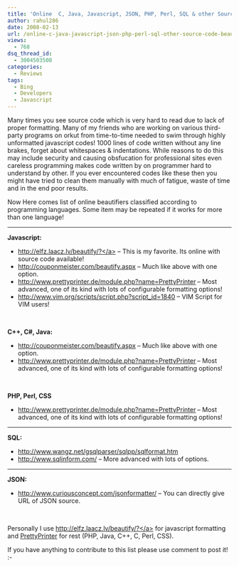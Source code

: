 ```yaml
---
title: 'Online  C, Java, Javascript, JSON, PHP, Perl, SQL & other Source Code beautifier (formatter)'
author: rahul286
date: 2008-02-13
url: /online-c-java-javascript-json-php-perl-sql-other-source-code-beautifier-formatter/
views:
  - 768
dsq_thread_id:
  - 3004503508
categories:
  - Reviews
tags:
  - Bing
  - Developers
  - Javascript
---
```

Many times you see source code which is very hard to read due to lack of proper formatting. Many of my friends who are working on various third-party programs on orkut from time-to-time needed to swim through highly unformatted javascript codes! 1000 lines of code written without any line brakes, forget about whitespaces & indentations. While reasons to do this may include security and causing obsfucation for professional sites even careless programming makes code written by on programmer hard to understand by other. If you ever encountered codes like these then you might have tried to clean them manually with much of fatigue, waste of time and in the end poor results. 

Now Here comes list of online beautifiers classified according to programming languages. Some item may be repeated if it works for more than one language!

****

**Javascript:**

  * <a href="http://elfz.laacz.lv/beautify/?" onclick="_gaq.push(['_trackEvent', 'outbound-article', 'http://elfz.laacz.lv/beautify/?', 'http://elfz.laacz.lv/beautify/?']);" >http://elfz.laacz.lv/beautify/?</a> &#8211; This is my favorite. Its online with source code available!
  * <a href="http://couponmeister.com/beautify.aspx" onclick="_gaq.push(['_trackEvent', 'outbound-article', 'http://couponmeister.com/beautify.aspx', 'http://couponmeister.com/beautify.aspx']);" title="http://couponmeister.com/beautify.aspx">http://couponmeister.com/beautify.aspx</a> &#8211; Much like above with one option.
  * <a href="http://www.prettyprinter.de/module.php?name=PrettyPrinter" onclick="_gaq.push(['_trackEvent', 'outbound-article', 'http://www.prettyprinter.de/module.php?name=PrettyPrinter', 'http://www.prettyprinter.de/module.php?name=PrettyPrinter']);" title="http://www.prettyprinter.de/module.php?name=PrettyPrinter">http://www.prettyprinter.de/module.php?name=PrettyPrinter</a>**&#160;**&#8211; Most advanced, one of its kind with lots of configurable formatting options! 
  * <a href="http://www.vim.org/scripts/script.php?script_id=1840" onclick="_gaq.push(['_trackEvent', 'outbound-article', 'http://www.vim.org/scripts/script.php?script_id=1840', 'http://www.vim.org/scripts/script.php?script_id=1840']);" title="http://www.vim.org/scripts/script.php?script_id=1840">http://www.vim.org/scripts/script.php?script_id=1840</a> &#8211; VIM Script for VIM users!

&#160;

**C++, C#, Java:**

  * <a href="http://couponmeister.com/beautify.aspx" onclick="_gaq.push(['_trackEvent', 'outbound-article', 'http://couponmeister.com/beautify.aspx', 'http://couponmeister.com/beautify.aspx']);" title="http://couponmeister.com/beautify.aspx">http://couponmeister.com/beautify.aspx</a> &#8211; Much like above with one option.
  * <a href="http://www.prettyprinter.de/module.php?name=PrettyPrinter" onclick="_gaq.push(['_trackEvent', 'outbound-article', 'http://www.prettyprinter.de/module.php?name=PrettyPrinter', 'http://www.prettyprinter.de/module.php?name=PrettyPrinter']);" title="http://www.prettyprinter.de/module.php?name=PrettyPrinter">http://www.prettyprinter.de/module.php?name=PrettyPrinter</a>**&#160;**&#8211; Most advanced, one of its kind with lots of configurable formatting options! 

&#160;

****PHP, Perl, CSS****

  * <a href="http://www.prettyprinter.de/module.php?name=PrettyPrinter" onclick="_gaq.push(['_trackEvent', 'outbound-article', 'http://www.prettyprinter.de/module.php?name=PrettyPrinter', 'http://www.prettyprinter.de/module.php?name=PrettyPrinter']);" title="http://www.prettyprinter.de/module.php?name=PrettyPrinter">http://www.prettyprinter.de/module.php?name=PrettyPrinter</a>**&#160;**&#8211; Most advanced, one of its kind with lots of configurable formatting options! 

****

**SQL:**

  * <a href="http://www.wangz.net/gsqlparser/sqlpp/sqlformat.htm" onclick="_gaq.push(['_trackEvent', 'outbound-article', 'http://www.wangz.net/gsqlparser/sqlpp/sqlformat.htm', 'http://www.wangz.net/gsqlparser/sqlpp/sqlformat.htm']);" >http://www.wangz.net/gsqlparser/sqlpp/sqlformat.htm</a> 
  * <a href="http://www.sqlinform.com/" onclick="_gaq.push(['_trackEvent', 'outbound-article', 'http://www.sqlinform.com/', 'http://www.sqlinform.com/']);" >http://www.sqlinform.com/</a> &#8211; More advanced with lots of options.

****

**JSON:**

  * <a href="http://www.curiousconcept.com/jsonformatter/" onclick="_gaq.push(['_trackEvent', 'outbound-article', 'http://www.curiousconcept.com/jsonformatter/', 'http://www.curiousconcept.com/jsonformatter/']);" >http://www.curiousconcept.com/jsonformatter/</a> &#8211; You can directly give URL of JSON source.

&#160;

Personally I use <a href="http://elfz.laacz.lv/beautify/?" onclick="_gaq.push(['_trackEvent', 'outbound-article', 'http://elfz.laacz.lv/beautify/?', 'http://elfz.laacz.lv/beautify/?']);" title="http://elfz.laacz.lv/beautify/?">http://elfz.laacz.lv/beautify/?</a> for javascript formatting and <a href="http://www.prettyprinter.de/module.php?name=PrettyPrinter" onclick="_gaq.push(['_trackEvent', 'outbound-article', 'http://www.prettyprinter.de/module.php?name=PrettyPrinter', 'PrettyPrinter']);" >PrettyPrinter</a> for rest (PHP, Java, C++, C, Perl, CSS). 

If you have anything to contribute to this list please use comment to post it! <img src="http://devilsworkshop.org/wp-includes/images/smilies/simple-smile.png" alt=":-)" class="wp-smiley" style="height: 1em; max-height: 1em;" />

